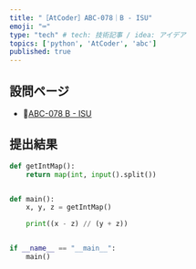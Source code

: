 ```yaml
---
title: "［AtCoder］ABC-078｜B - ISU"
emoji: "⌨️"
type: "tech" # tech: 技術記事 / idea: アイデア
topics: ['python', 'AtCoder', 'abc']
published: true
---
```


## 設問ページ

- 🔗[ABC-078 B - ISU](https://atcoder.jp/contests/abc078/tasks/abc078_b)

## 提出結果

```python
def getIntMap():
    return map(int, input().split())


def main():
    x, y, z = getIntMap()

    print((x - z) // (y + z))


if __name__ == "__main__":
    main()
```
